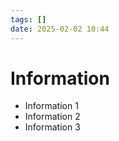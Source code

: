```yaml
---
tags: []
date: 2025-02-02 10:44
---
```

# Information

- Information 1
- Information 2
- Information 3